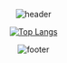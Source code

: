  <div align=center>

![header](https://capsule-render.vercel.app/api?text=Dong%20Hun&desc=Aspiring%20Web%20Developer&fontColor=FFFFFF&type=waving&color=222222&height=250&fontSize=70&fontAlign=70&fontAlignY=40&descAlign=70&descAlignY=65&animation=fadeIn)

[![Top Langs](https://github-readme-stats.vercel.app/api/top-langs/?username=donghun-K&langs_count=8&layout=compact)](https://github.com/donghun-K/github-readme-stats)

![footer](https://capsule-render.vercel.app/api?section=footer&rotate=180&type=waving&color=222222&height=250)
</div>
